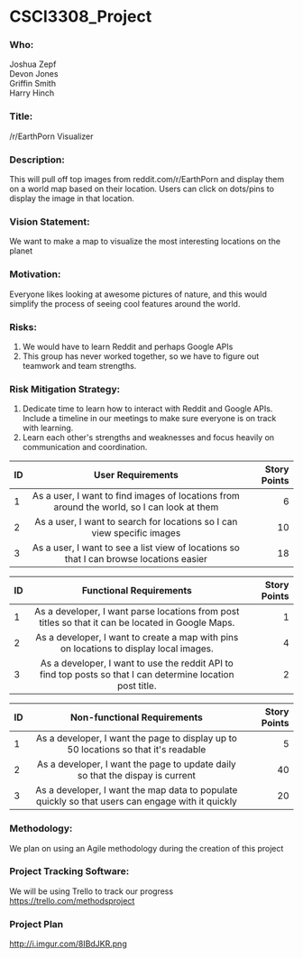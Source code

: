 # CSCI3308_Project

### Who:
Joshua Zepf  
Devon Jones  
Griffin Smith  
Harry Hinch  

### Title: 
/r/EarthPorn Visualizer

### Description:
This will pull off top images from reddit.com/r/EarthPorn and display them on a world map based on their location. Users can click on dots/pins to display the image in that location. 

### Vision Statement:
We want to make a map to visualize the most interesting locations on the planet

### Motivation:
Everyone likes looking at awesome pictures of nature, and this would simplify the process of seeing cool features around the world.

### Risks:
1. We would have to learn Reddit and perhaps Google APIs
2. This group has never worked together, so we have to figure out teamwork and team strengths.

### Risk Mitigation Strategy:
1. Dedicate time to learn how to interact with Reddit and Google APIs. Include a timeline in our meetings to make sure everyone is on track with learning.
2. Learn each other's strengths and weaknesses and focus heavily on communication and coordination.

| ID     | User Requirements           | Story Points  |
| ------------- |:-------------:| -----:|
| 1      | As a user, I want to find images of locations from around the world, so I can look at them | 6 |
| 2      | As a user, I want to search for locations so I can view specific images   |  10 |
| 3      | As a user, I want to see a list view of locations so that I can browse locations easier | 18 |


| ID     | Functional Requirements           | Story Points  |
| ------------- |:-------------:| -----:|
| 1      | As a developer, I want parse locations from post titles so that it can be located in Google Maps.     | 1 |
| 2      | As a developer, I want to create a map with pins on locations to display local images.  | 4  |
| 3      | As a developer, I want to use the reddit API to find top posts so that I can determine location post title.      | 2 |

| ID     | Non-functional Requirements           | Story Points  |
| ------------- |:-------------:| -----:|
| 1      | As a developer, I want the page to display up to 50 locations so that it's readable | 5 |
| 2      | As a developer, I want the page to update daily so that the dispay is current  | 40   |
| 3      | As a developer, I want the map data to populate quickly so that users can engage with it quickly  |  20 |

### Methodology:
We plan on using an Agile methodology during the creation of this project

### Project Tracking Software:
We will be using Trello to track our progress
https://trello.com/methodsproject  
### Project Plan  
http://i.imgur.com/8IBdJKR.png
